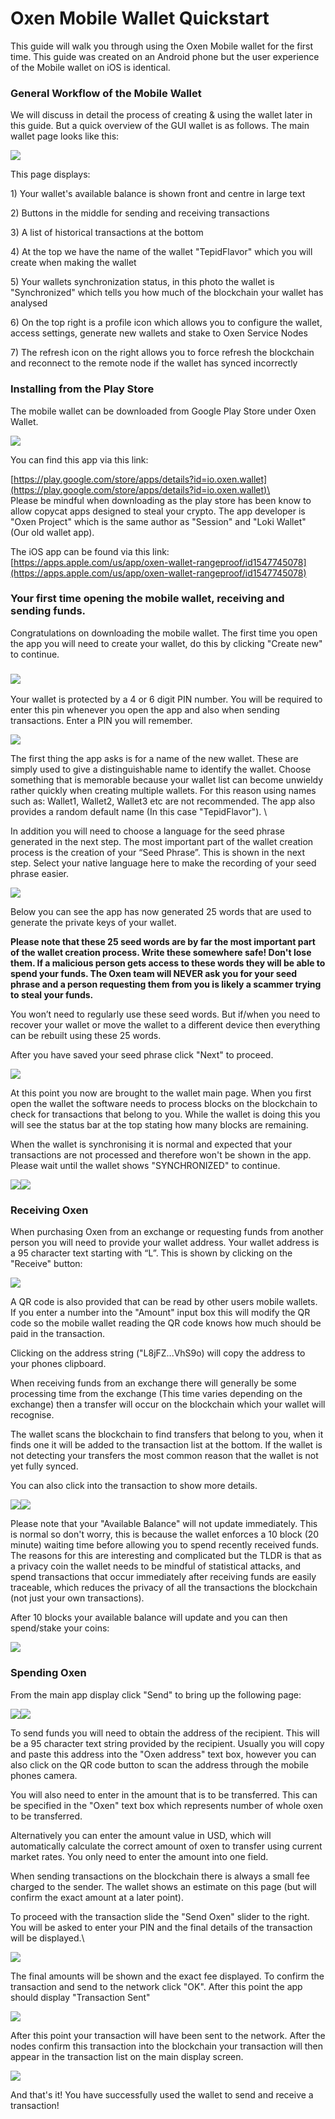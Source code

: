 # Oxen Mobile Wallet Quickstart

This guide will walk you through using the Oxen Mobile wallet for the first time. This guide was created on an Android phone but the user experience of the Mobile wallet on iOS is identical.

### **General Workflow of the Mobile Wallet**

We will discuss in detail the process of creating & using the wallet later in this guide. But a quick overview of the GUI wallet is as follows. The main wallet page looks like this:

![](../../.gitbook/assets/Main.jpeg)

This page displays:

1\) Your wallet's available balance is shown front and centre in large text

2\) Buttons in the middle for sending and receiving transactions

3\) A list of historical transactions at the bottom

4\) At the top we have the name of the wallet "TepidFlavor" which you will create when making the wallet

5\) Your wallets synchronization status, in this photo the wallet is "Synchronized" which tells you how much of the blockchain your wallet has analysed

6\) On the top right is a profile icon which allows you to configure the wallet, access settings, generate new wallets and stake to Oxen Service Nodes

7\) The refresh icon on the right allows you to force refresh the blockchain and reconnect to the remote node if the wallet has synced incorrectly

### Installing from the Play Store

The mobile wallet can be downloaded from Google Play Store under Oxen Wallet.

![](../../.gitbook/assets/1.jpeg)

You can find this app via this link:

[https://play.google.com/store/apps/details?id=io.oxen.wallet](https://play.google.com/store/apps/details?id=io.oxen.wallet)\
\
Please be mindful when downloading as the play store has been know to allow copycat apps designed to steal your crypto. The app developer is "Oxen Project" which is the same author as "Session" and "Loki Wallet" (Our old wallet app).

The iOS app can be found via this link:\
[https://apps.apple.com/us/app/oxen-wallet-rangeproof/id1547745078](https://apps.apple.com/us/app/oxen-wallet-rangeproof/id1547745078)

### Your first time opening the mobile wallet, receiving and sending funds.

Congratulations on downloading the mobile wallet. The first time you open the app you will need to create your wallet, do this by clicking "Create new" to continue.

### ![](<../../.gitbook/assets/2 (1).jpeg>)

Your wallet is protected by a 4 or 6 digit PIN number. You will be required to enter this pin whenever you open the app and also when sending transactions. Enter a PIN you will remember.

![](<../../.gitbook/assets/3 (1) (1) (1) (1).jpeg>)

The first thing the app asks is for a name of the new wallet. These are simply used to give a distinguishable name to identify the wallet. Choose something that is memorable because your wallet list can become unwieldy rather quickly when creating multiple wallets. For this reason using names such as: Wallet1, Wallet2, Wallet3 etc are not recommended. The app also provides a random default name (In this case "TepidFlavor"). \


In addition you will need to choose a language for the seed phrase generated in the next step. The most important part of the wallet creation process is the creation of your “Seed Phrase”. This is shown in the next step. Select your native language here to make the recording of your seed phrase easier.

![](<../../.gitbook/assets/4 (1) (1) (1) (1) (1).jpeg>)

Below you can see the app has now generated 25 words that are used to generate the private keys of your wallet.

**Please note that these 25 seed words are by far the most important part of the wallet creation process. Write these somewhere safe! Don't lose them. If a malicious person gets access to these words they will be able to spend your funds. The Oxen team will NEVER ask you for your seed phrase and a person requesting them from you is likely a scammer trying to steal your funds.**

You won’t need to regularly use these seed words. But if/when you need to recover your wallet or move the wallet to a different device then everything can be rebuilt using these 25 words.

After you have saved your seed phrase click "Next" to proceed.

![](../../.gitbook/assets/5.jpeg)

At this point you now are brought to the wallet main page. When you first open the wallet the software needs to process blocks on the blockchain to check for transactions that belong to you. While the wallet is doing this you will see the status bar at the top stating how many blocks are remaining.

When the wallet is synchronising it is normal and expected that your transactions are not processed and therefore won't be shown in the app. Please wait until the wallet shows "SYNCHRONIZED" to continue.

![](<../../.gitbook/assets/6 (1).jpeg>)![](<../../.gitbook/assets/7 (1) (1) (1).jpeg>)

### Receiving Oxen

When purchasing Oxen from an exchange or requesting funds from another person you will need to provide your wallet address. Your wallet address is a 95 character text starting with “L”. This is shown by clicking on the "Receive" button:

![](../../.gitbook/assets/8.jpeg)

A QR code is also provided that can be read by other users mobile wallets. If you enter a number into the "Amount" input box this will modify the QR code so the mobile wallet reading the QR code knows how much should be paid in the transaction.

Clicking on the address string ("L8jFZ...VhS9o) will copy the address to your phones clipboard.

When receiving funds from an exchange there will generally be some processing time from the exchange (This time varies depending on the exchange) then a transfer will occur on the blockchain which your wallet will recognise.

The wallet scans the blockchain to find transfers that belong to you, when it finds one it will be added to the transaction list at the bottom. If the wallet is not detecting your transfers the most common reason that the wallet is not yet fully synced.

You can also click into the transaction to show more details.

![](../../.gitbook/assets/9.jpeg)![](<../../.gitbook/assets/10 (1) (1) (1) (2).jpeg>)

Please note that your "Available Balance" will not update immediately. This is normal so don't worry, this is because the wallet enforces a 10 block (20 minute) waiting time before allowing you to spend recently received funds. The reasons for this are interesting and complicated but the TLDR is that as a privacy coin the wallet needs to be mindful of statistical attacks, and spend transactions that occur immediately after receiving funds are easily traceable, which reduces the privacy of all the transactions the blockchain (not just your own transactions).

After 10 blocks your available balance will update and you can then spend/stake your coins:

![](<../../.gitbook/assets/11 (1).jpeg>)

### Spending Oxen

From the main app display click "Send" to bring up the following page:

![](../../.gitbook/assets/12.jpeg)![](../../.gitbook/assets/13.jpeg)

To send funds you will need to obtain the address of the recipient. This will be a 95 character text string provided by the recipient. Usually you will copy and paste this address into the "Oxen address" text box, however you can also click on the QR code button to scan the address through the mobile phones camera.

You will also need to enter in the amount that is to be transferred. This can be specified in the "Oxen" text box which represents number of whole oxen to be transferred.

Alternatively you can enter the amount value in USD, which will automatically calculate the correct amount of oxen to transfer using current market rates. You only need to enter the amount into one field.

When sending transactions on the blockchain there is always a small fee charged to the sender. The wallet shows an estimate on this page (but will confirm the exact amount at a later point).

To proceed with the transaction slide the "Send Oxen" slider to the right. You will be asked to enter your PIN and the final details of the transaction will be displayed.\


![](../../.gitbook/assets/15.jpeg)

The final amounts will be shown and the exact fee displayed. To confirm the transaction and send to the network click "OK". After this point the app should display "Transaction Sent"

![](<../../.gitbook/assets/16 (1).jpeg>)

After this point your transaction will have been sent to the network. After the nodes confirm this transaction into the blockchain your transaction will then appear in the transaction list on the main display screen.

![](<../../.gitbook/assets/17 (1).jpeg>)

And that's it! You have successfully used the wallet to send and receive a transaction!

